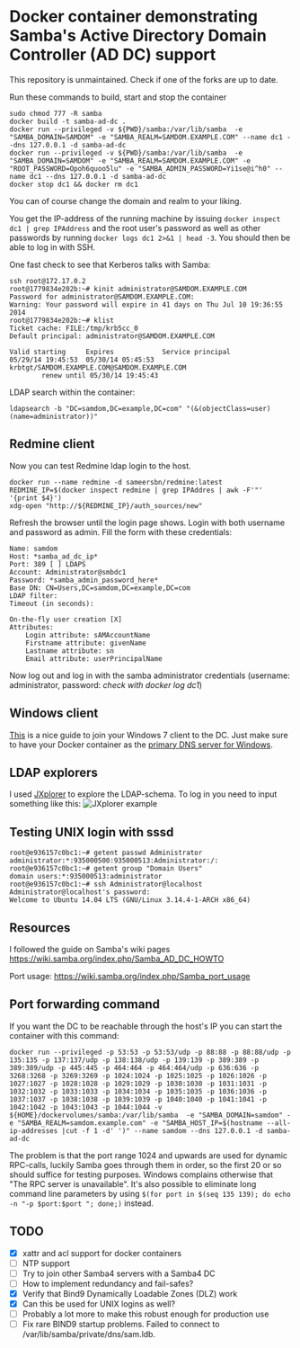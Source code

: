 # Docker container demonstrating Samba's Active Directory Domain Controller (AD DC) support

This repository is unmaintained. Check if one of the forks are up to date.

Run these commands to build, start and stop the container
```
sudo chmod 777 -R samba
docker build -t samba-ad-dc .
docker run --privileged -v ${PWD}/samba:/var/lib/samba  -e "SAMBA_DOMAIN=SAMDOM" -e "SAMBA_REALM=SAMDOM.EXAMPLE.COM" --name dc1 --dns 127.0.0.1 -d samba-ad-dc
docker run --privileged -v ${PWD}/samba:/var/lib/samba  -e "SAMBA_DOMAIN=SAMDOM" -e "SAMBA_REALM=SAMDOM.EXAMPLE.COM" -e "ROOT_PASSWORD=Opoh6quoo5lu" -e "SAMBA_ADMIN_PASSWORD=Yi1se@i^h0" --name dc1 --dns 127.0.0.1 -d samba-ad-dc
docker stop dc1 && docker rm dc1
```
You can of course change the domain and realm to your liking.

You get the IP-address of the running machine by issuing `docker inspect dc1 | grep IPAddress` and the root user's
password as well as other passwords by running `docker logs dc1 2>&1 | head -3`. You should then be able to log in with SSH.

One fast check to see that Kerberos talks with Samba:
```
ssh root@172.17.0.2
root@1779834e202b:~# kinit administrator@SAMDOM.EXAMPLE.COM
Password for administrator@SAMDOM.EXAMPLE.COM:
Warning: Your password will expire in 41 days on Thu Jul 10 19:36:55 2014
root@1779834e202b:~# klist
Ticket cache: FILE:/tmp/krb5cc_0
Default principal: administrator@SAMDOM.EXAMPLE.COM

Valid starting     Expires            Service principal
05/29/14 19:45:53  05/30/14 05:45:53  krbtgt/SAMDOM.EXAMPLE.COM@SAMDOM.EXAMPLE.COM
        renew until 05/30/14 19:45:43

```

LDAP search within the container:
```
ldapsearch -b "DC=samdom,DC=example,DC=com" "(&(objectClass=user)(name=administrator))"
```

## Redmine client

Now you can test Redmine ldap login to the host.
```
docker run --name redmine -d sameersbn/redmine:latest
REDMINE_IP=$(docker inspect redmine | grep IPAddres | awk -F'"' '{print $4}')
xdg-open "http://${REDMINE_IP}/auth_sources/new"
```

Refresh the browser until the login page shows. Login with both username and password as admin. Fill the form with these credentials:

```
Name: samdom
Host: *samba_ad_dc_ip*
Port: 389 [ ] LDAPS
Account: Administrator@smbdc1
Password: *samba_admin_password_here*
Base DN: CN=Users,DC=samdom,DC=example,DC=com
LDAP filter:
Timeout (in seconds):

On-the-fly user creation [X]
Attributes:
    Login attribute: sAMAccountName
    Firstname attribute: givenName
    Lastname attribute: sn
    Email attribute: userPrincipalName
```

Now log out and log in with the samba administrator credentials (username: administrator, password: *check with docker log dc1*)

## Windows client

[This](http://vimeo.com/11527979#t=3m15s) is a nice guide to join your Windows 7 client to the DC. Just make sure to have your Docker container as the
[primary DNS server for Windows](http://www.opennicproject.org/configure-your-dns/how-to-change-dns-servers-in-windows-7/).

## LDAP explorers

I used [JXplorer](http://jxplorer.org/) to explore the LDAP-schema. To log in you need to input something like this:
![JXplorer example](http://i.imgur.com/LniIp22.png)

## Testing UNIX login with sssd

```
root@e936157c0bc1:~# getent passwd Administrator
administrator:*:935000500:935000513:Administrator:/:
root@e936157c0bc1:~# getent group "Domain Users"
domain users:*:935000513:administrator
root@e936157c0bc1:~# ssh Administrator@localhost
Administrator@localhost's password:
Welcome to Ubuntu 14.04 LTS (GNU/Linux 3.14.4-1-ARCH x86_64)
```

## Resources
I followed the guide on Samba's wiki pages https://wiki.samba.org/index.php/Samba_AD_DC_HOWTO

Port usage: https://wiki.samba.org/index.php/Samba_port_usage

## Port forwarding command
If you want the DC to be reachable through the host's IP you can start the container with this command:
```
docker run --privileged -p 53:53 -p 53:53/udp -p 88:88 -p 88:88/udp -p 135:135 -p 137:137/udp -p 138:138/udp -p 139:139 -p 389:389 -p 389:389/udp -p 445:445 -p 464:464 -p 464:464/udp -p 636:636 -p 3268:3268 -p 3269:3269 -p 1024:1024 -p 1025:1025 -p 1026:1026 -p 1027:1027 -p 1028:1028 -p 1029:1029 -p 1030:1030 -p 1031:1031 -p 1032:1032 -p 1033:1033 -p 1034:1034 -p 1035:1035 -p 1036:1036 -p 1037:1037 -p 1038:1038 -p 1039:1039 -p 1040:1040 -p 1041:1041 -p 1042:1042 -p 1043:1043 -p 1044:1044 -v ${HOME}/dockervolumes/samba:/var/lib/samba  -e "SAMBA_DOMAIN=samdom" -e "SAMBA_REALM=samdom.example.com" -e "SAMBA_HOST_IP=$(hostname --all-ip-addresses |cut -f 1 -d' ')" --name samdom --dns 127.0.0.1 -d samba-ad-dc
```

The problem is that the port range 1024 and upwards are used for dynamic RPC-calls, luckily Samba goes through them in
order, so the first 20 or so should suffice for testing purposes. Windows complains otherwise that "The RPC server is
unavailable". It's also possible to eliminate long command line parameters by using `$(for port in $(seq 135 139); do
echo -n "-p $port:$port "; done;)` instead.

## TODO

* [X] xattr and acl support for docker containers
* [ ] NTP support
* [ ] Try to join other Samba4 servers with a Samba4 DC
* [ ] How to implement redundancy and fail-safes?
* [X] Verify that Bind9 Dynamically Loadable Zones (DLZ) work
* [X] Can this be used for UNIX logins as well?
* [ ] Probably a lot more to make this robust enough for production use
* [ ] Fix rare BIND9 startup problems. Failed to connect to /var/lib/samba/private/dns/sam.ldb.
